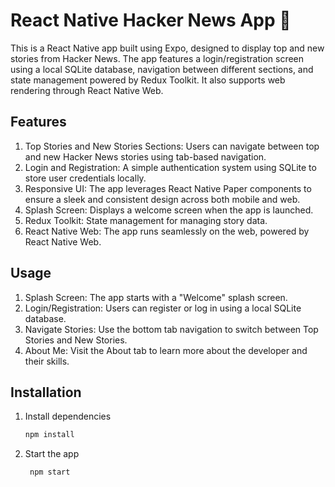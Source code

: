 # React Native Hacker News App 👋

This is a React Native app built using Expo, designed to display top and new stories from Hacker News. The app features a login/registration screen using a local SQLite database, navigation between different sections, and state management powered by Redux Toolkit. It also supports web rendering through React Native Web.

## Features

1. Top Stories and New Stories Sections: Users can navigate between top and new Hacker News stories using tab-based navigation.
2. Login and Registration: A simple authentication system using SQLite to store user credentials locally.
3. Responsive UI: The app leverages React Native Paper components to ensure a sleek and consistent design across both mobile and web.
4. Splash Screen: Displays a welcome screen when the app is launched.
5. Redux Toolkit: State management for managing story data.
6. React Native Web: The app runs seamlessly on the web, powered by React Native Web.


## Usage

1. Splash Screen: The app starts with a "Welcome" splash screen.
2. Login/Registration: Users can register or log in using a local SQLite database.
3. Navigate Stories: Use the bottom tab navigation to switch between Top Stories and New Stories.
4. About Me: Visit the About tab to learn more about the developer and their skills.

## Installation

1. Install dependencies

   ```bash
   npm install
   ```

2. Start the app

   ```bash
    npm start
   ```
